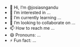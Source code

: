- 👋 Hi, I’m @josiasngandu
- 👀 I’m interested in ...
- 🌱 I’m currently learning ...
- 💞️ I’m looking to collaborate on ...
- 📫 How to reach me ...
- 😄 Pronouns: ...
- ⚡ Fun fact: ...

<!---
josiasngandu/josiasngandu is a ✨ special ✨ repository because its `README.md` (this file) appears on your GitHub profile.
You can click the Preview link to take a look at your changes.
--->
